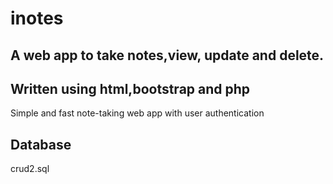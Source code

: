 # inotes
## A web app to take notes,view, update and delete.
## Written using html,bootstrap and php

Simple and fast note-taking web app with user authentication 

## Database 
crud2.sql


